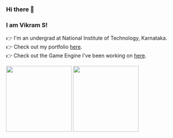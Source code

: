 ### Hi there 👋 
### I am Vikram S!
👉 I'm an undergrad at National Institute of Technology, Karnataka. <br>
👉 Check out my portfolio [here](https://VikramSGIT.github.io/). <br>
👉 Check out the Game Engine I've been working on [here](https://github.com/VikramSGIT/MarsEngine#readme). <br>
<div>
  <img height="180em" src="https://github-readme-stats.vercel.app/api?username=VikramSGIT&show_icons=true&theme=jolly&hide=issues" href="https://github.com/VikramSGIT"/> 
  <img height="180em" src ="https://github-readme-stats.vercel.app/api/top-langs?username=VikramSGIT&theme=jolly&layout=compact" href="https://github.com/VikramSGIT/MarsEngine#readme"/>
</div>
